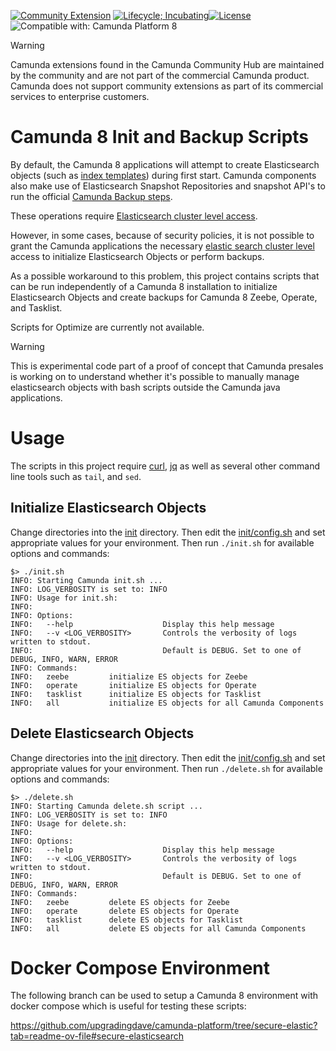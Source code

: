[![Community Extension](https://img.shields.io/badge/Community%20Extension-An%20open%20source%20community%20maintained%20project-FF4700)](https://github.com/camunda-community-hub/community)
[![Lifecycle; Incubating](https://img.shields.io/badge/Lifecycle-Proof%20of%20Concept-blueviolet)](https://github.com/Camunda-Community-Hub/community/blob/main/extension-lifecycle.md#proof-of-concept-)[![License](https://img.shields.io/badge/License-Apache%202.0-blue.svg)](https://opensource.org/licenses/Apache-2.0)
![Compatible with: Camunda Platform 8](https://img.shields.io/badge/Compatible%20with-Camunda%20Platform%208-0072Ce)

> [!WARNING]  
> Camunda extensions found in the Camunda Community Hub are maintained by the community and are not part of the commercial Camunda product. Camunda does not support community extensions as part of its commercial services to enterprise customers.

# Camunda 8 Init and Backup Scripts

By default, the Camunda 8 applications will attempt to create Elasticsearch objects (such as [index templates](https://www.elastic.co/guide/en/elasticsearch/reference/current/index-templates.html)) during first start. Camunda components also make use of Elasticsearch Snapshot Repositories and snapshot API's to run the official [Camunda Backup steps](https://docs.camunda.io/docs/self-managed/operational-guides/backup-restore/backup-and-restore/).

These operations require [Elasticsearch cluster level access](https://docs.camunda.io/docs/self-managed/concepts/elasticsearch-privileges/).

However, in some cases, because of security policies, it is not possible to grant the Camunda applications the necessary [elastic search cluster level](https://docs.camunda.io/docs/self-managed/concepts/elasticsearch-privileges/) access to initialize Elasticsearch Objects or perform backups.

As a possible workaround to this problem, this project contains scripts that can be run independently of a Camunda 8 installation to initialize Elasticsearch Objects and create backups for Camunda 8 Zeebe, Operate, and Tasklist.

Scripts for Optimize are currently not available.

> [!WARNING]  
> This is experimental code part of a proof of concept that Camunda presales is working on to understand whether it's possible to manually manage elasticsearch objects with bash scripts outside the Camunda java applications.

# Usage

The scripts in this project require [curl](https://curl.se/), [jq](https://jqlang.github.io/jq/) as well as several other command line tools such as `tail`, and `sed`.

## Initialize Elasticsearch Objects

Change directories into the [init](init) directory. Then edit the [init/config.sh](init/config.sh) and set appropriate values for your environment. Then run `./init.sh` for available options and commands:

```shell
$> ./init.sh
INFO: Starting Camunda init.sh ...
INFO: LOG_VERBOSITY is set to: INFO
INFO: Usage for init.sh:
INFO:
INFO: Options:
INFO:   --help                    Display this help message
INFO:   --v <LOG_VERBOSITY>       Controls the verbosity of logs written to stdout.
INFO:                             Default is DEBUG. Set to one of DEBUG, INFO, WARN, ERROR
INFO: Commands:
INFO:   zeebe         initialize ES objects for Zeebe
INFO:   operate       initialize ES objects for Operate
INFO:   tasklist      initialize ES objects for Tasklist
INFO:   all           initialize ES objects for all Camunda Components
```

## Delete Elasticsearch Objects

Change directories into the [init](init) directory. Then edit the [init/config.sh](init/config.sh) and set appropriate values for your environment. Then run `./delete.sh` for available options and commands:

```shell
$> ./delete.sh
INFO: Starting Camunda delete.sh script ...
INFO: LOG_VERBOSITY is set to: INFO
INFO: Usage for delete.sh:
INFO:
INFO: Options:
INFO:   --help                    Display this help message
INFO:   --v <LOG_VERBOSITY>       Controls the verbosity of logs written to stdout.
INFO:                             Default is DEBUG. Set to one of DEBUG, INFO, WARN, ERROR
INFO: Commands:
INFO:   zeebe         delete ES objects for Zeebe
INFO:   operate       delete ES objects for Operate
INFO:   tasklist      delete ES objects for Tasklist
INFO:   all           delete ES objects for all Camunda Components
```

# Docker Compose Environment

The following branch can be used to setup a Camunda 8 environment with docker compose which is useful for testing these scripts: 

https://github.com/upgradingdave/camunda-platform/tree/secure-elastic?tab=readme-ov-file#secure-elasticsearch